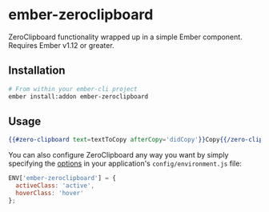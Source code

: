 # ember-zeroclipboard

ZeroClipboard functionality wrapped up in a simple Ember component. Requires Ember v1.12 or greater.

## Installation

```bash
# From within your ember-cli project
ember install:addon ember-zeroclipboard
```

## Usage

```hbs
{{#zero-clipboard text=textToCopy afterCopy='didCopy'}}Copy{{/zero-clipboard}}
```

You can also configure ZeroClipboard any way you want by simply specifying the [options](https://github.com/zeroclipboard/zeroclipboard/blob/master/docs/api/ZeroClipboard.Core.md#configuration-options) in your application's `config/environment.js` file:

```javascript
ENV['ember-zeroclipboard'] = {
  activeClass: 'active',
  hoverClass: 'hover'
};
```
